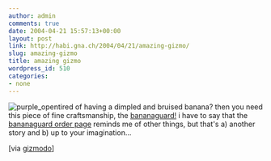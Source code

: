 ```yaml
---
author: admin
comments: true
date: 2004-04-21 15:57:13+00:00
layout: post
link: http://habi.gna.ch/2004/04/21/amazing-gizmo/
slug: amazing-gizmo
title: amazing gizmo
wordpress_id: 510
categories:
- none
---
```


![purple_open](http://habi.gna.ch/blog/images/purple_open.jpg)tired of having a dimpled and bruised banana?
then you need this piece of fine craftsmanship, the [bananaguard!](http://www.bananaguard.com/)
i have to say that the [bananaguard order page](http://www.bananaguard.com/order/) reminds me of other things, but that's a) another story and b) up to your imagination...

[via [gizmodo](http://www.gizmodo.com/archives/bananaguard-015333.php)]  

